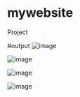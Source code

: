 # mywebsite
Project 

#output
![image](https://github.com/Jeevanandam26/mywebsite/assets/115988139/e6e13581-6060-4353-9a32-2be67240da0d)

![image](https://github.com/Jeevanandam26/mywebsite/assets/115988139/95a28f83-9494-4c74-9c1c-e2ce421ebc11)



![image](https://github.com/Jeevanandam26/mywebsite/assets/115988139/6df3fee3-b048-4ac1-957e-cff80b86cea8)

![image](https://github.com/Jeevanandam26/mywebsite/assets/115988139/3142dbf7-c4e8-4d60-9301-9b1aba05de02)
